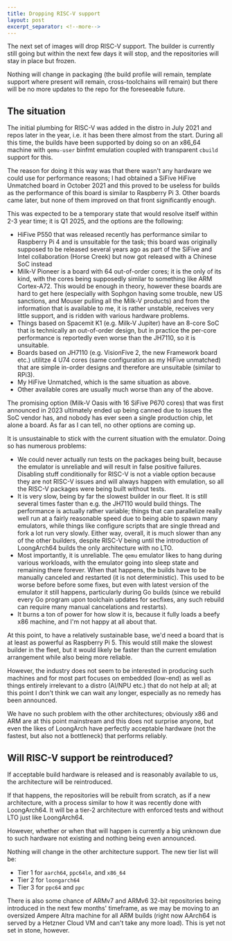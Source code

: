 ```yaml
---
title: Dropping RISC-V support
layout: post
excerpt_separator: <!--more-->
---
```


The next set of images will drop RISC-V support. The builder is
currently still going but within the next few days it will stop,
and the repositories will stay in place but frozen.

Nothing will change in packaging (the build profile will remain,
template support where present will remain, cross-toolchains will
remain) but there will be no more updates to the repo for the
foreseeable future.

<!--more-->

## The situation

The initial plumbing for RISC-V was added in the distro in July 2021
and repos later in the year, i.e. it has been there almost from the
start. During all this time, the builds have been supported by doing
so on an x86_64 machine with `qemu-user` binfmt emulation coupled with
transparent `cbuild` support for this.

The reason for doing it this way was that there wasn't any hardware
we could use for performance reasons; I had obtained a SiFive HiFive
Unmatched board in October 2021 and this proved to be useless for
builds as the performance of this board is similar to Raspberry Pi 3.
Other boards came later, but none of them improved on that front
significantly enough.

This was expected to be a temporary state that would resolve itself
within 2-3 year time; it is Q1 2025, and the options are the following:

* HiFive P550 that was released recently has performance similar to
  Raspberry Pi 4 and is unsuitable for the task; this board was originally
  supposed to be released several years ago as part of the SiFive and Intel
  collaboration (Horse Creek) but now got released with a Chinese SoC instead
* Milk-V Pioneer is a board with 64 out-of-order cores; it is the only of
  its kind, with the cores being supposedly similar to something like ARM
  Cortex-A72. This would be enough in theory, however these boards are hard
  to get here (especially with Sophgon having some trouble, new US sanctions,
  and Mouser pulling all the Milk-V products) and from the information that
  is available to me, it is rather unstable, receives very little support,
  and is ridden with various hardware problems.
* Things based on Spacemit K1 (e.g. Milk-V Jupiter) have an 8-core SoC that
  is technically an out-of-order design, but in practice the per-core
  performance is reportedly even worse than the JH7110, so it is unsuitable.
* Boards based on JH7110 (e.g. VisionFive 2, the new Framework board etc.)
  utilitze 4 U74 cores (same configuration as my HiFive unmatched) that are
  simple in-order designs and therefore are unsuitable (similar to RPi3).
* My HiFive Unmatched, which is the same situation as above.
* Other available cores are usually much worse than any of the above.

The promising option (Milk-V Oasis with 16 SiFive P670 cores) that was
first announced in 2023 ultimately ended up being canned due to issues
the SoC vendor has, and nobody has ever seen a single production chip,
let alone a board. As far as I can tell, no other options are coming up.

It is unsustainable to stick with the current situation with the emulator.
Doing so has numerous problems:

* We could never actually run tests on the packages being built, because
  the emulator is unreliable and will result in false positive failures.
  Disabling stuff conditionally for RISC-V is not a viable option because
  they are not RISC-V issues and will always happen with emulation, so
  all the RISC-V packages were being built without tests.
* It is very slow, being by far the slowest builder in our fleet. It is
  still several times faster than e.g. the JH7110 would build things. The
  performance is actually rather variable; things that can parallelize
  really well run at a fairly reasonable speed due to being able to spawn
  many emulators, while things like configure scripts that are single
  thread and fork a lot run very slowly. Either way, overall, it is much
  slower than any of the other builders, despite RISC-V being until the
  introduction of LoongArch64 builds the only architecture with no LTO.
* Most importantly, it is unreliable. The `qemu` emulator likes to hang
  during various workloads, with the emulator going into sleep state and
  remaining there forever. When that happens, the builds have to be
  manually canceled and restarted (it is not deterministic). This used
  to be worse before before some fixes, but even with latest version of
  the emulator it still happens, particularly during Go builds (since
  we rebuild every Go program upon toolchain updates for secfixes,
  any such rebuild can require many manual cancelations and restarts).
* It burns a ton of power for how slow it is, because it fully loads
  a beefy x86 machine, and I'm not happy at all about that.

At this point, to have a relatively sustainable base, we'd need a board
that is at least as powerful as Raspberry Pi 5. This would still make
the slowest builder in the fleet, but it would likely be faster than
the current emulation arrangement while also being more reliable.

However, the industry does not seem to be interested in producing such
machines and for most part focuses on embedded (low-end) as well as
things entirely irrelevant to a distro (AI/NPU etc.) that do not help
at all; at this point I don't think we can wait any longer, especially
as no remedy has been announced.

We have no such problem with the other architectures; obviously x86 and
ARM are at this point mainstream and this does not surprise anyone, but
even the likes of LoongArch have perfectly acceptable hardware (not the
fastest, but also not a bottleneck) that performs reliably.

## Will RISC-V support be reintroduced?

If acceptable build hardware is released and is reasonably available to
us, the architecture will be reintroduced.

If that happens, the repositories will be rebuilt from scratch, as if
a new architecture, with a process similar to how it was recently done
with LoongArch64. It will be a tier-2 architecture with enforced tests
and without LTO just like LoongArch64.

However, whether or when that will happen is currently a big unknown
due to such hardware not existing and nothing being even announced.

Nothing will change in the other architecture support. The new tier
list will be:

* Tier 1 for `aarch64`, `ppc64le`, and `x86_64`
* Tier 2 for `loongarch64`
* Tier 3 for `ppc64` and `ppc`

There is also some chance of ARMv7 and ARMv6 32-bit repositories being
introduced in the next few months' timeframe, as we may be moving to
an oversized Ampere Altra machine for all ARM builds (right now AArch64
is served by a Hetzner Cloud VM and can't take any more load). This is
yet not set in stone, however.

